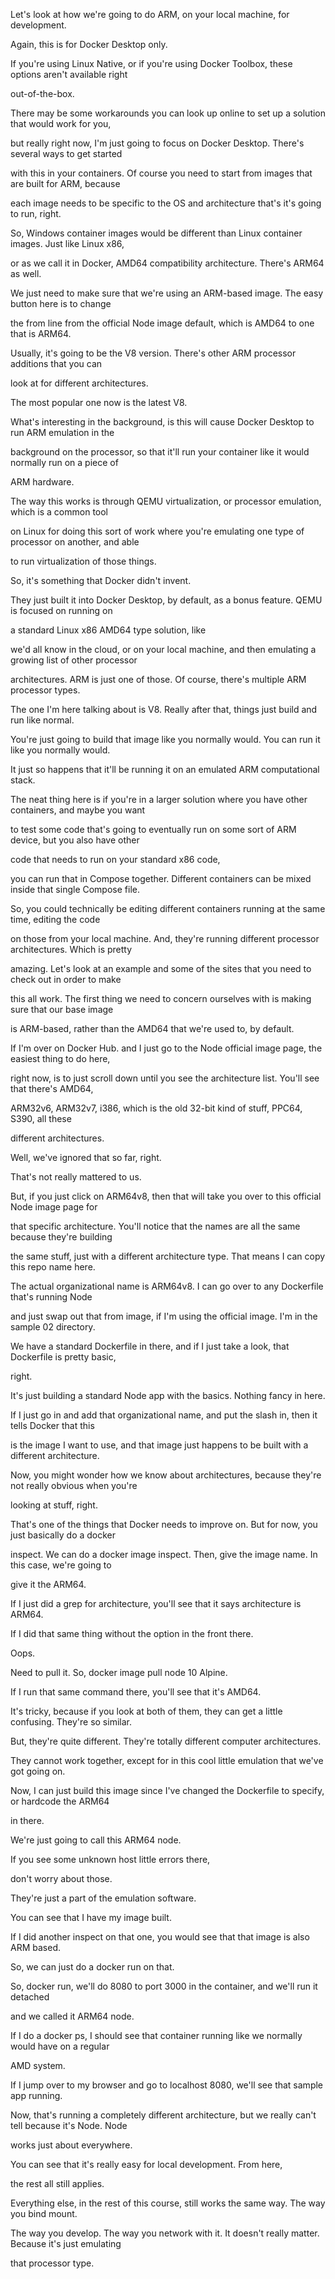 Let's look at how we're going to do ARM, on your local machine, for development.

Again, this is for Docker Desktop only.

If you're using Linux Native, or if you're using Docker Toolbox, these options aren't available right

out-of-the-box.

There may be some workarounds you can look up online to set up a solution that would work for you,

but really right now, I'm just going to focus on Docker Desktop. There's several ways to get started

with this in your containers. Of course you need to start from images that are built for ARM, because

each image needs to be specific to the OS and architecture that's it's going to run, right.

So, Windows container images would be different than Linux container images. Just like Linux x86,

or as we call it in Docker, AMD64 compatibility architecture. There's ARM64 as well.

We just need to make sure that we're using an ARM-based image. The easy button here is to change

the from line from the official Node image default, which is AMD64 to one that is ARM64.

Usually, it's going to be the V8 version. There's other ARM processor additions that you can

look at for different architectures.

The most popular one now is the latest V8.

What's interesting in the background, is this will cause Docker Desktop to run ARM emulation in the

background on the processor, so that it'll run your container like it would normally run on a piece of

ARM hardware.

The way this works is through QEMU virtualization, or processor emulation, which is a common tool

on Linux for doing this sort of work where you're emulating one type of processor on another, and able

to run virtualization of those things.

So, it's something that Docker didn't invent.

They just built it into Docker Desktop, by default, as a bonus feature. QEMU is focused on running on

a standard Linux x86 AMD64 type solution, like

we'd all know in the cloud, or on your local machine, and then emulating a growing list of other processor

architectures. ARM is just one of those. Of course, there's multiple ARM processor types.

The one I'm here talking about is V8. Really after that, things just build and run like normal.

You're just going to build that image like you normally would. You can run it like you normally would.

It just so happens that it'll be running it on an emulated ARM computational stack.

The neat thing here is if you're in a larger solution where you have other containers, and maybe you want

to test some code that's going to eventually run on some sort of ARM device, but you also have other

code that needs to run on your standard x86 code,

you can run that in Compose together. Different containers can be mixed inside that single Compose file.

So, you could technically be editing different containers running at the same time, editing the code

on those from your local machine. And, they're running different processor architectures. Which is pretty

amazing. Let's look at an example and some of the sites that you need to check out in order to make

this all work. The first thing we need to concern ourselves with is making sure that our base image

is ARM-based, rather than the AMD64 that we're used to, by default.

If I'm over on Docker Hub. and I just go to the Node official image page, the easiest thing to do here,

right now, is to just scroll down until you see the architecture list. You'll see that there's AMD64,

ARM32v6, ARM32v7, i386, which is the old 32-bit kind of stuff, PPC64, S390, all these

different architectures.

Well, we've ignored that so far, right.

That's not really mattered to us.

But, if you just click on ARM64v8, then that will take you over to this official Node image page for

that specific architecture. You'll notice that the names are all the same because they're building

the same stuff, just with a different architecture type. That means I can copy this repo name here.

The actual organizational name is ARM64v8. I can go over to any Dockerfile that's running Node

and just swap out that from image, if I'm using the official image. I'm in the sample 02 directory.

We have a standard Dockerfile in there, and if I just take a look, that Dockerfile is pretty basic,

right.

It's just building a standard Node app with the basics. Nothing fancy in here.

If I just go in and add that organizational name, and put the slash in, then it tells Docker that this

is the image I want to use, and that image just happens to be built with a different architecture.

Now, you might wonder how we know about architectures, because they're not really obvious when you're

looking at stuff, right.

That's one of the things that Docker needs to improve on. But for now, you just basically do a docker

inspect. We can do a docker image inspect. Then, give the image name. In this case, we're going to

give it the ARM64.

If I just did a grep for architecture, you'll see that it says architecture is ARM64.

If I did that same thing without the option in the front there.

Oops.

Need to pull it. So, docker image pull node 10 Alpine.

If I run that same command there, you'll see that it's AMD64.

It's tricky, because if you look at both of them, they can get a little confusing. They're so similar.

But, they're quite different. They're totally different computer architectures.

They cannot work together, except for in this cool little emulation that we've got going on.

Now, I can just build this image since I've changed the Dockerfile to specify, or hardcode the ARM64

in there.

We're just going to call this ARM64 node.

If you see some unknown host little errors there,

don't worry about those.

They're just a part of the emulation software.

You can see that I have my image built.

If I did another inspect on that one, you would see that that image is also ARM based.

So, we can just do a docker run on that.

So, docker run, we'll do 8080 to port 3000 in the container, and we'll run it detached

and we called it ARM64 node.

If I do a docker ps, I should see that container running like we normally would have on a regular

AMD system.

If I jump over to my browser and go to localhost 8080, we'll see that sample app running.

Now, that's running a completely different architecture, but we really can't tell because it's Node. Node

works just about everywhere.

You can see that it's really easy for local development. From here,

the rest all still applies.

Everything else, in the rest of this course, still works the same way. The way you bind mount.

The way you develop. The way you network with it. It doesn't really matter. Because it's just emulating

that processor type.


